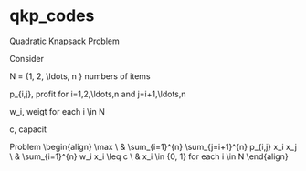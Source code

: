 # qkp_codes

Quadratic Knapsack Problem

Consider

N =  \{1, 2, \ldots, n \} numbers of items

p_{i,j}, profit for i=1,2,\ldots,n and j=i+1,\ldots,n 

w_i, weigt for each i \in N

c, capacit 

Problem
\begin{align}
\max \ & \sum_{i=1}^{n} \sum_{j=i+1}^{n} p_{i,j} x_i x_j \\
& \sum_{i=1}^{n} w_i x_i \leq c \\
& x_i \in \{0, 1\} for each i \in N 
\end{align}

